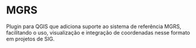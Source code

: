 # MGRS
Plugin para QGIS que adiciona suporte ao sistema de referência MGRS, facilitando o uso, visualização e integração de coordenadas nesse formato em projetos de SIG.
